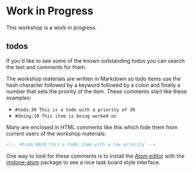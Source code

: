# Work in Progress

This workshop is a work in progress.

<!-- #backlog:970 add some kind of notes about how we could use feedback to make this better -->

## todos

If you'd like to see some of the known outstanding todos you can search the text and comments for them.

The workshop materials are written in Markdown so todo items use the hash character followed by a keyword followed by a colon and finally a number that sets the priority of the item. These comments start like these examples:

- `#todo:30 This is a todo with a priority of 30`
- `#doing:10 This item is being worked on`

Many are enclosed in HTML comments like this which hide them from current users of the workshop materials:

```html
<!-- #todo:9920 this a todo item with a low priority -->
```

One way to look for these comments is to install the [Atom editor][atom] with the [imdone-atom] package to see a nice task board style interface.

<!-- #todo:260 add links for atom and imdone-atom  -->

[atom]: https://atom.io/
[imdone-atom]: https://atom.io/packages/imdone-atom
